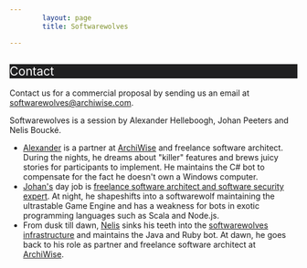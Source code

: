 ```yaml
---
        layout: page
        title: Softwarewolves

---
```


Contact
---
<style typ="text/css">
    #contact, #contact a, #contact a:visited, #contact a:hover {
        background: #202021;
        color:white;
        font-weight:normal;
    }
</style>
Contact us for a commercial proposal by sending us an email at <softwarewolves@archiwise.com>.

Softwarewolves is a session by Alexander Helleboogh, Johan Peeters and Nelis Bouck&eacute;.
- [Alexander](http://be.linkedin.com/in/alexanderhelleboogh) is a partner at [ArchiWise](http://www.archiwise.com) and freelance software architect. During the nights, he dreams about "killer" features and brews juicy stories for participants to implement. He maintains the C# bot to compensate for the fact he doesn't own a Windows computer.
- [Johan's](http://be.linkedin.com/in/johanpeeters) day job is [freelance software architect and software security expert](http://johanpeeters.com). At night, he shapeshifts into a softwarewolf maintaining the ultrastable Game Engine and has a weakness for bots in exotic programming languages such as Scala and Node.js.
- From dusk till dawn, [Nelis](http://www.linkedin.com/in/nelis) sinks his teeth into the [softwarewolves infrastructure](game.html) and maintains the Java and Ruby bot. At dawn, he goes back to his role as partner and freelance software architect at [ArchiWise](http://www.archiwise.com).